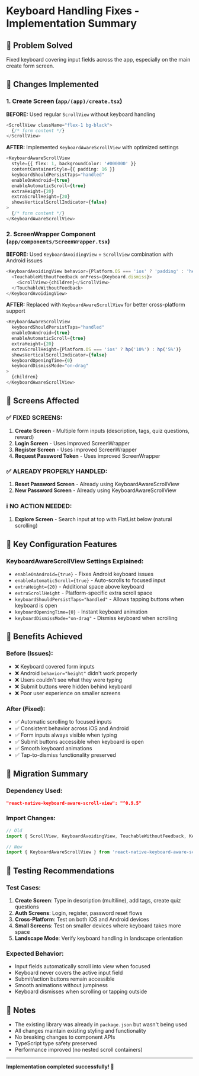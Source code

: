 # Keyboard Handling Fixes - Implementation Summary

## 🎯 Problem Solved
Fixed keyboard covering input fields across the app, especially on the main create form screen.

## 🔧 Changes Implemented

### 1. **Create Screen (`app/(app)/create.tsx`)**
**BEFORE:** Used regular `ScrollView` without keyboard handling
```typescript
<ScrollView className="flex-1 bg-black">
  {/* form content */}
</ScrollView>
```

**AFTER:** Implemented `KeyboardAwareScrollView` with optimized settings
```typescript
<KeyboardAwareScrollView
  style={{ flex: 1, backgroundColor: '#000000' }}
  contentContainerStyle={{ padding: 16 }}
  keyboardShouldPersistTaps="handled"
  enableOnAndroid={true}
  enableAutomaticScroll={true}
  extraHeight={20}
  extraScrollHeight={20}
  showsVerticalScrollIndicator={false}
>
  {/* form content */}
</KeyboardAwareScrollView>
```

### 2. **ScreenWrapper Component (`app/components/ScreenWrapper.tsx`)**
**BEFORE:** Used `KeyboardAvoidingView` + `ScrollView` combination with Android issues
```typescript
<KeyboardAvoidingView behavior={Platform.OS === 'ios' ? 'padding' : 'height'}>
  <TouchableWithoutFeedback onPress={Keyboard.dismiss}>
    <ScrollView>{children}</ScrollView>
  </TouchableWithoutFeedback>
</KeyboardAvoidingView>
```

**AFTER:** Replaced with `KeyboardAwareScrollView` for better cross-platform support
```typescript
<KeyboardAwareScrollView
  keyboardShouldPersistTaps="handled"
  enableOnAndroid={true}
  enableAutomaticScroll={true}
  extraHeight={20}
  extraScrollHeight={Platform.OS === 'ios' ? hp('10%') : hp('5%')}
  showsVerticalScrollIndicator={false}
  keyboardOpeningTime={0}
  keyboardDismissMode="on-drag"
>
  {children}
</KeyboardAwareScrollView>
```

## 🎯 Screens Affected

### ✅ **FIXED SCREENS:**
1. **Create Screen** - Multiple form inputs (description, tags, quiz questions, reward)
2. **Login Screen** - Uses improved ScreenWrapper
3. **Register Screen** - Uses improved ScreenWrapper  
4. **Request Password Token** - Uses improved ScreenWrapper

### ✅ **ALREADY PROPERLY HANDLED:**
1. **Reset Password Screen** - Already using KeyboardAwareScrollView
2. **New Password Screen** - Already using KeyboardAwareScrollView

### ℹ️ **NO ACTION NEEDED:**
1. **Explore Screen** - Search input at top with FlatList below (natural scrolling)

## 🔧 Key Configuration Features

### **KeyboardAwareScrollView Settings Explained:**
- `enableOnAndroid={true}` - Fixes Android keyboard issues
- `enableAutomaticScroll={true}` - Auto-scrolls to focused input
- `extraHeight={20}` - Additional space above keyboard
- `extraScrollHeight` - Platform-specific extra scroll space
- `keyboardShouldPersistTaps="handled"` - Allows tapping buttons when keyboard is open
- `keyboardOpeningTime={0}` - Instant keyboard animation
- `keyboardDismissMode="on-drag"` - Dismiss keyboard when scrolling

## 🎯 Benefits Achieved

### **Before (Issues):**
- ❌ Keyboard covered form inputs
- ❌ Android `behavior="height"` didn't work properly
- ❌ Users couldn't see what they were typing
- ❌ Submit buttons were hidden behind keyboard
- ❌ Poor user experience on smaller screens

### **After (Fixed):**
- ✅ Automatic scrolling to focused inputs
- ✅ Consistent behavior across iOS and Android
- ✅ Form inputs always visible when typing
- ✅ Submit buttons accessible when keyboard is open
- ✅ Smooth keyboard animations
- ✅ Tap-to-dismiss functionality preserved

## 🔄 Migration Summary

### **Dependency Used:**
```json
"react-native-keyboard-aware-scroll-view": "^0.9.5"
```

### **Import Changes:**
```typescript
// Old
import { ScrollView, KeyboardAvoidingView, TouchableWithoutFeedback, Keyboard } from 'react-native';

// New  
import { KeyboardAwareScrollView } from 'react-native-keyboard-aware-scroll-view';
```

## 🧪 Testing Recommendations

### **Test Cases:**
1. **Create Screen**: Type in description (multiline), add tags, create quiz questions
2. **Auth Screens**: Login, register, password reset flows
3. **Cross-Platform**: Test on both iOS and Android devices
4. **Small Screens**: Test on smaller devices where keyboard takes more space
5. **Landscape Mode**: Verify keyboard handling in landscape orientation

### **Expected Behavior:**
- Input fields automatically scroll into view when focused
- Keyboard never covers the active input field
- Submit/action buttons remain accessible
- Smooth animations without jumpiness
- Keyboard dismisses when scrolling or tapping outside

## 📝 Notes

- The existing library was already in `package.json` but wasn't being used
- All changes maintain existing styling and functionality
- No breaking changes to component APIs
- TypeScript type safety preserved
- Performance improved (no nested scroll containers)

---
**Implementation completed successfully! 🎉** 
